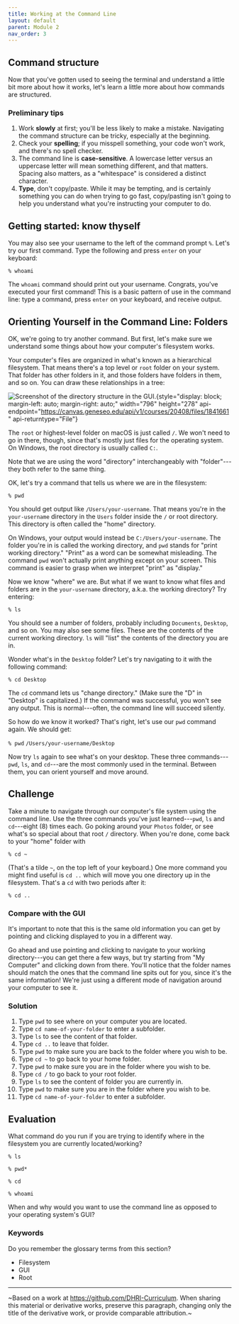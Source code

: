 ```yaml
---
title: Working at the Command Line
layout: default
parent: Module 2
nav_order: 3
---
```


## Command structure

Now that you've gotten used to seeing the terminal and understand a little bit more about how it works, let's learn a little more about how commands are structured.

<!-- 

<figure>
<img src="$IMS-CC-FILEBASE$/Uploaded%20Media/Screen%20Shot%202021-09-29%20at%2010.38.45%20AM.png" style="display: block; margin-left: auto; margin-right: auto;" data-api-endpoint="https://canvas.geneseo.edu/api/v1/courses/20408/files/1841203" data-api-returntype="File" width="556" height="174" alt="Screenshot displaying annotated command in the MacOS terminal showing &quot;command,&quot; &quot;option,&quot; &quot;argument,&quot; and &quot;cursor&quot; from left to right." />
<figcaption>Command structure of the command line. (Remember, your prompt may look different!)</figcaption>
</figure>

As shown in the screenshot above, the first part of the command structure is the actual **command**, or, what you actually are trying to do. The command in this example is `rm` which stands for "remove" and is used to delete files/folders on your machine. Following this part of the structure would be where you could claim an **option**, or, parameters you can set for your command to follow. In this case, the `-f` option means you'd like the `rm` command to work without prompting for confirmation. Next, comes the command line **argument**, which is the file, folder, or program that you'd like to influence.

-->

### Preliminary tips

1.  Work **slowly** at first; you'll be less likely to make a mistake. Navigating the command structure can be tricky, especially at the beginning.
2.  Check your **spelling**; if you misspell something, your code won't work, and there's no spell checker.
3.  The command line is **case-sensitive**. A lowercase letter versus an uppercase letter will mean something different, and that matters. Spacing also matters, as a "whitespace" is considered a distinct character.
4.  **Type**, don't copy/paste. While it may be tempting, and is certainly something you can do when trying to go fast, copy/pasting isn't going to help you understand what you're instructing your computer to do.

## Getting started: know thyself

You may also see your username to the left of the command prompt `%`. Let's try our first command. Type the following and press `enter` on your keyboard:

`% whoami`

The `whoami` command should print out your username. Congrats, you've executed your first command! This is a basic pattern of use in the command line: type a command, press `enter` on your keyboard, and receive output.

## Orienting Yourself in the Command Line: Folders

OK, we're going to try another command. But first, let's make sure we understand some things about how your computer's filesystem works.

Your computer's files are organized in what's known as a hierarchical filesystem. That means there's a top level or `root` folder on your system. That folder has other folders in it, and those folders have folders in them, and so on. You can draw these relationships in a tree:

![Screenshot of the directory structure in the GUI.]($IMS-CC-FILEBASE$/Uploaded%20Media/hierarchical-filesystem-example.png){style="display: block; margin-left: auto; margin-right: auto;" width="796" height="278" api-endpoint="https://canvas.geneseo.edu/api/v1/courses/20408/files/1841661" api-returntype="File"}

The `root` or highest-level folder on macOS is just called `/`. We won't need to go in there, though, since that's mostly just files for the operating system. On Windows, the root directory is usually called `C:`. 

Note that we are using the word "directory" interchangeably with "folder"---they both refer to the same thing.

OK, let's try a command that tells us where we are in the filesystem:

`% pwd`

You should get output like `/Users/your-username`. That means you're in the `your-username` directory in the `Users` folder inside the `/` or root directory. This directory is often called the "home" directory.

On Windows, your output would instead be `C:/Users/your-username`. The folder you're in is called the working directory, and `pwd` stands for "print working directory." "Print" as a word can be somewhat misleading. The command `pwd` won't actually print anything except on your screen. This command is easier to grasp when we interpret "print" as "display."

Now we know "where" we are. But what if we want to know what files and folders are in the `your-username` directory, a.k.a. the working directory? Try entering:

`% ls`

You should see a number of folders, probably including `Documents`, `Desktop`, and so on. You may also see some files. These are the contents of the current working directory. `ls` will "list" the contents of the directory you are in.

Wonder what's in the `Desktop` folder? Let's try navigating to it with the following command:

`% cd Desktop`

The `cd` command lets us "change directory." (Make sure the "D" in "Desktop" is capitalized.) If the command was successful, you won't see any output. This is normal---often, the command line will succeed silently.

So how do we know it worked? That's right, let's use our `pwd` command again. We should get:

`% pwd`
`/Users/your-username/Desktop`

Now try `ls` again to see what's on your desktop. These three commands---`pwd`, `ls`, and `cd`---are the most commonly used in the terminal. Between them, you can orient yourself and move around.

## Challenge

Take a minute to navigate through our computer's file system using the command line. Use the three commands you've just learned---`pwd`, `ls` and `cd`---eight (8) times each. Go poking around your `Photos` folder, or see what's so special about that root `/` directory. When you're done, come back to your "home" folder with

`% cd ~`

(That's a tilde `~`, on the top left of your keyboard.) One more command you might find useful is `cd ..` which will move you one directory up in the filesystem. That's a `cd` with two periods after it:

`% cd ..`

### Compare with the GUI

It's important to note that this is the same old information you can get by pointing and clicking displayed to you in a different way.

Go ahead and use pointing and clicking to navigate to your working directory---you can get there a few ways, but try starting from "My Computer" and clicking down from there. You'll notice that the folder names should match the ones that the command line spits out for you, since it's the same information! We're just using a different mode of navigation around your computer to see it.

### Solution

1.  Type `pwd` to see where on your computer you are located.
2.  Type `cd name-of-your-folder` to enter a subfolder.
3.  Type `ls` to see the content of that folder.
4.  Type `cd ..` to leave that folder.
5.  Type `pwd` to make sure you are back to the folder where you wish to be.
6.  Type `cd ~` to go back to your home folder.
7.  Type `pwd` to make sure you are in the folder where you wish to be.
8.  Type `cd /` to go back to your root folder.
9.  Type `ls` to see the content of folder you are currently in.
10. Type `pwd` to make sure you are in the folder where you wish to be.
11. Type `cd name-of-your-folder` to enter a subfolder.

## Evaluation

What command do you run if you are trying to identify where in the filesystem you are currently located/working?

`% ls`

`% pwd*`

`% cd`

`% whoami`

When and why would you want to use the command line as opposed to your operating system's GUI?

### Keywords

Do you remember the glossary terms from this section?

-   Filesystem
-   GUI
-   Root

------------------------------------------------------------------------

~Based on a work at <https://github.com/DHRI-Curriculum>. When sharing this material or derivative works, preserve this paragraph, changing only the title of the derivative work, or provide comparable attribution.~
